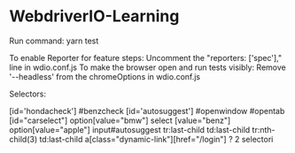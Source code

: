 # WebdriverIO-Learning

Run command: yarn test

To enable Reporter for feature steps: Uncomment the "reporters: ['spec']," line in wdio.conf.js
To make the browser open and run tests visibly: Remove '--headless' from the chromeOptions in wdio.conf.js

Selectors:

[id='hondacheck']
#benzcheck
[id='autosuggest']
#openwindow
#opentab
[id="carselect"]
option[value="bmw"]
select [value="benz"]
option[value="apple"]
input#autosuggest
tr:last-child td:last-child
tr:nth-child(3) td:last-child
a[class="dynamic-link"][href="/login"] ? 2 selectori
